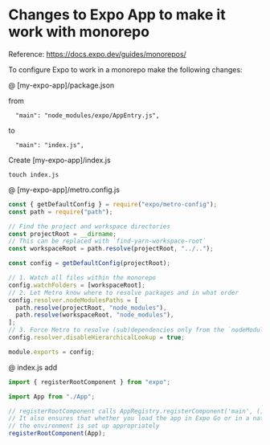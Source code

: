 # Changes to Expo App to make it work with monorepo

Reference: https://docs.expo.dev/guides/monorepos/

To configure Expo to work in a monorepo make the following changes:

@ [my-expo-app]/package.json

from

```shell
  "main": "node_modules/expo/AppEntry.js",
```

to

```shell
  "main": "index.js",
```

Create [my-expo-app]/index.js

```shell
touch index.js
```

@ [my-expo-app]/metro.config.js

```js
const { getDefaultConfig } = require("expo/metro-config");
const path = require("path");

// Find the project and workspace directories
const projectRoot = __dirname;
// This can be replaced with `find-yarn-workspace-root`
const workspaceRoot = path.resolve(projectRoot, "../..");

const config = getDefaultConfig(projectRoot);

// 1. Watch all files within the monorepo
config.watchFolders = [workspaceRoot];
// 2. Let Metro know where to resolve packages and in what order
config.resolver.nodeModulesPaths = [
  path.resolve(projectRoot, "node_modules"),
  path.resolve(workspaceRoot, "node_modules"),
];
// 3. Force Metro to resolve (sub)dependencies only from the `nodeModulesPaths`
config.resolver.disableHierarchicalLookup = true;

module.exports = config;
```

@ index.js add

```js
import { registerRootComponent } from "expo";

import App from "./App";

// registerRootComponent calls AppRegistry.registerComponent('main', () => App);
// It also ensures that whether you load the app in Expo Go or in a native build,
// the environment is set up appropriately
registerRootComponent(App);
```
